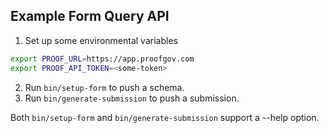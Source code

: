## Example Form Query API

1. Set up some environmental variables
```bash
export PROOF_URL=https://app.proofgov.com
export PROOF_API_TOKEN=<some-token>
```
2. Run `bin/setup-form` to push a schema.
3. Run `bin/generate-submission` to push a submission.

Both `bin/setup-form` and `bin/generate-submission` support a --help option.
